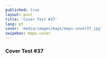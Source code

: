 ```yaml
---
published: true
layout: post
title: 'Cover Test #37'
lang: pt
cover: 'media/images/maps/maps-cover37.jpg'
swipebox: maps-cover
---
```

### Cover Test #37


